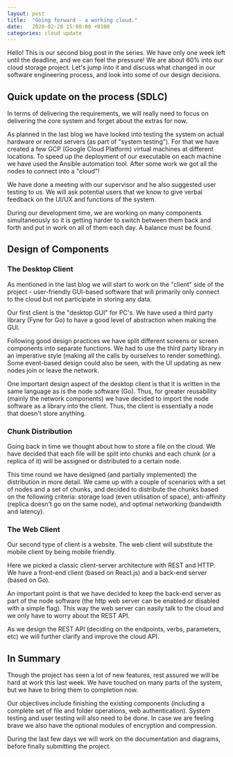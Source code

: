 ```yaml
---
layout: post
title:  "Going forward - a working cloud."
date:   2020-02-28 15:00:00 +0100
categories: cloud update
---
```

Hello! This is our second blog post in the series. We have only one week left until the deadline, and we can feel the pressure! We are about 60% into our cloud storage project. Let's jump into it and discuss what changed in our software engineering process, and look into some of our design decisions.

## Quick update on the process (SDLC)

In terms of delivering the requirements, we will really need to focus on delivering the core system and forget about the extras for now.

As planned in the last blog we have looked into testing the system on actual hardware or rented servers (as part of "system testing"). For that we have created a few GCP (Google Cloud Platform) virtual machines at different locations. To speed up the deployment of our executable on each machine we have used the Ansible automation tool. After some work we got all the nodes to connect into a "cloud"!

We have done a meeting with our supervisor and he also suggested user testing to us. We will ask potential users that we know to give verbal feedback on the UI/UX and functions of the system.

During our development time, we are working on many components simultaneously so it is getting harder to switch between them back and forth and put in work on all of them each day. A balance must be found.

## Design of Components

### The Desktop Client

As mentioned in the last blog we will start to work on the "client" side of the project - user-friendly GUI-based software that will primarily only connect to the cloud but not participate in storing any data.

Our first client is the "desktop GUI" for PC's. We have used a third party library (Fyne for Go) to have a good level of abstraction when making the GUI.

Following good design practices we have split different screens or screen components into separate functions. We had to use the third party library in an imperative style (making all the calls by ourselves to render something). Some event-based design could also be seen, with the UI updating as new nodes join or leave the network.

One important design aspect of the desktop client is that it is written in the same language as is the node software (Go). Thus, for greater reusability (mainly the network components) we have decided to import the node software as a library into the client. Thus, the client is essentially a node that doesn't store anything.

### Chunk Distribution

Going back in time we thought about how to store a file on the cloud. We have decided that each file will be split into chunks and each chunk (or a replica of it) will be assigned or distributed to a certain node.

This time round we have designed (and partially implemented) the distribution in more detail. We came up with a couple of scenarios with a set of nodes and a set of chunks, and decided to distribute the chunks based on the following criteria: storage load (even utilisation of space), anti-affinity (replica doesn't go on the same node), and optimal networking (bandwidth and latency).

### The Web Client

Our second type of client is a website. The web client will substitute the mobile client by being mobile friendly.

Here we picked a classic client-server architecture with REST and HTTP. We have a front-end client (based on React.js) and a back-end server (based on Go).

An important point is that we have decided to keep the back-end server as part of the node software (the http web server can be enabled or disabled with a simple flag). This way the web server can easily talk to the cloud and we only have to worry about the REST API.

As we design the REST API (deciding on the endpoints, verbs, parameters, etc) we will further clarify and improve the cloud API.

## In Summary

Though the project has seen a lot of new features, rest assured we will be hard at work this last week. We have touched on many parts of the system, but we have to bring them to completion now.

Our objectives include finishing the existing components (including a complete set of file and folder operations, web authentication). System testing and user testing will also need to be done. In case we are feeling brave we also have the optional modules of encryption and compression.

During the last few days we will work on the documentation and diagrams, before finally submitting the project.
